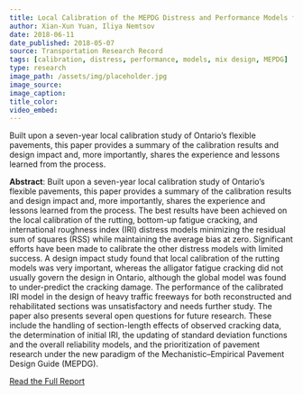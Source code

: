 ```yaml
---
title: Local Calibration of the MEPDG Distress and Performance Models for Ontario’s Flexible Roads - Overview, Impacts, and Reflection
author: Xian-Xun Yuan, Iliya Nemtsov
date: 2018-06-11
date_published: 2018-05-07
source: Transportation Research Record
tags: [calibration, distress, performance, models, mix design, MEPDG]
type: research
image_path: /assets/img/placeholder.jpg
image_source:
image_caption:
title_color:
video_embed:
---
```

Built upon a seven-year local calibration study of Ontario’s flexible pavements, this paper provides a summary of the calibration results and design impact and, more importantly, shares the experience and lessons learned from the process.
<!--more-->

**Abstract**: Built upon a seven-year local calibration study of Ontario’s flexible pavements, this paper provides a summary of the calibration results and design impact and, more importantly, shares the experience and lessons learned from the process. The best results have been achieved on the local calibration of the rutting, bottom-up fatigue cracking, and international roughness index (IRI) distress models minimizing the residual sum of squares (RSS) while maintaining the average bias at zero. Significant efforts have been made to calibrate the other distress models with limited success. A design impact study found that local calibration of the rutting models was very important, whereas the alligator fatigue cracking did not usually govern the design in Ontario, although the global model was found to under-predict the cracking damage. The performance of the calibrated IRI model in the design of heavy traffic freeways for both reconstructed and rehabilitated sections was unsatisfactory and needs further study. The paper also presents several open questions for future research. These include the handling of section-length effects of observed cracking data, the determination of initial IRI, the updating of standard deviation functions and the overall reliability models, and the prioritization of pavement research under the new paradigm of the Mechanistic–Empirical Pavement Design Guide (MEPDG).

[Read the Full Report](http://journals.sagepub.com/doi/full/10.1177/0361198118759013 "Local Calibration of the MEPDG Distress and Performance Models for Ontario’s Flexible Roads: Overview, Impacts, and Reflection")
